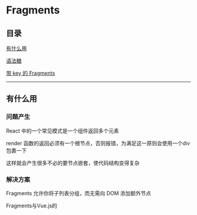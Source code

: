 # Fragments

## 目录

[有什么用](#jump1)

[语法糖](#jump2)

[带 key 的 Fragments](#jump3)

---	

<span id="jump1"></span>

## 有什么用

### 问题产生

React 中的一个常见模式是一个组件返回多个元素

render 函数的返回必须有一个根节点，否则报错，为满足这一原则会使用一个div包裹一下

这样就会产生很多不必的要节点嵌套，使代码结构变得复杂

### 解决方案

Fragments 允许你将子列表分组，而无需向 DOM 添加额外节点

Fragments与Vue.js的<template>功能类似，可做不可见的包裹元素

```javascript
class Columns extends React.Component {
  render() {
    return (
	  {/* 相当于用Fragment替换了原来的div */}
      <React.Fragment>
        <td>Hello</td>
        <td>World</td>
      </React.Fragment>
    );
  }
}
```

---

<span id="jump2"></span>

## 语法糖

可以使用一种新的，且更简短的语法来声明 Fragments

它看起来像空标签：

```javascript
class Columns extends React.Component {
  render() {
    return (
      <>
        <td>Hello</td>
        <td>World</td>
      </>
    );
  }
}
```

注意：

```
语法糖不支持 key 属性
```

---

<span id="jump3"></span>

## 带 key 的 Fragments

使用显式 <React.Fragment> 语法声明的片段可具有 key

```javascript
function Glossary(props) {
  return (
    <dl>
      {props.items.map(item => (
        // 没有`key`，React 会发出一个关键警告
        <React.Fragment key={item.id}>
          <dt>{item.term}</dt>
          <dd>{item.description}</dd>
        </React.Fragment>
      ))}
    </dl>
  );
}
```

注意：

```
key 是目前唯一可以传递给 Fragment 的属性
```